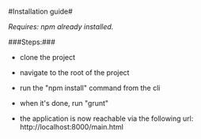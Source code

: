 #Installation guide#

_Requires: npm already installed._

###Steps:###

   * clone the project

   * navigate to the root of the project

   * run the "npm install" command from the cli

   * when it's done, run "grunt"

   * the application is now reachable via the following url: http://localhost:8000/main.html
